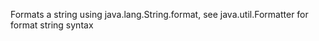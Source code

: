   Formats a string using java.lang.String.format, see java.util.Formatter for format
  string syntax